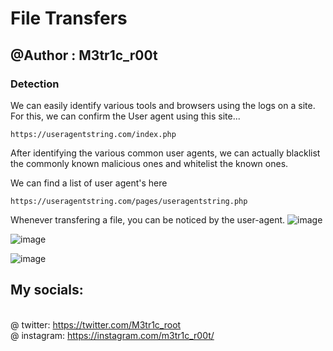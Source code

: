 # File Transfers
## @Author : M3tr1c_r00t
### Detection
We can easily identify various tools and browsers using the logs on a site.
For this, we can confirm the User agent using this site...

```
https://useragentstring.com/index.php
```
After identifying the various common user agents, we can actually blacklist the commonly known malicious ones and whitelist the known ones.

We can find a list of user agent's here
```
https://useragentstring.com/pages/useragentstring.php
```
Whenever transfering a file, you can be noticed by the user-agent.
![image](https://user-images.githubusercontent.com/99975622/222993034-81f80ad3-5c61-4c7b-9e06-fc7e16f85b99.png)

![image](https://user-images.githubusercontent.com/99975622/222993057-47c829fe-1549-47c7-b3f6-0042c1f23464.png)

![image](https://user-images.githubusercontent.com/99975622/222993082-9fb632ce-b2dc-43f7-9db1-b1b4c4db4f89.png)

## My socials:
<br>@ twitter: https://twitter.com/M3tr1c_root
<br>@ instagram: https://instagram.com/m3tr1c_r00t/
